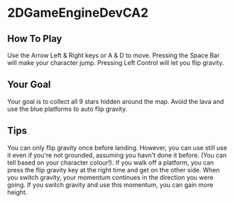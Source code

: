 # 2DGameEngineDevCA2
 
## How To Play
Use the Arrow Left & Right keys or A & D to move.
Pressing the Space Bar will make your character jump.
Pressing Left Control will let you flip gravity.

## Your Goal
Your goal is to collect all 9 stars hidden around the map. Avoid the lava and use the blue platforms to auto flip gravity.

## Tips
You can only flip gravity once before landing. However, you can use still use it even if you're not grounded, assuming you havn't done it before. (You can tell based on your character colour!).
If you walk off a platform, you can press the flip gravity key at the right time and get on the other side.
When you switch gravity, your momentum continues in the direction you were going. If you switch gravity and use this momentum, you can gain more height.
